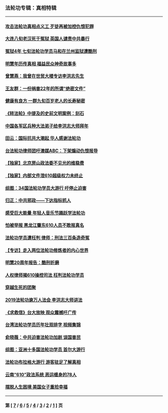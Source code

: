 ### 法轮功专辑：真相特辑
---
#### [攻击法轮功真相点义工 歹徒再被加控仇恨犯罪](../../pages/nf4389/n13601019.md?04280430) 
#### [大连八旬老汉死于冤狱 英国人谴责中共暴行](../../pages/nf4389/n13480118.md?04280430) 
#### [冤狱4年 七旬法轮功学员马和在兰州监狱遭酷刑](../../pages/nf4389/n13304688.md?04280430) 
#### [明慧年历传真相 福益民众神奇故事多](../../pages/nf4389/n13294545.md?04280430) 
#### [曾慧燕：我曾在世贸大楼专访李洪志先生](../../pages/nf4389/n12898729.md?04280430) 
#### [王友群：一份祸害22年的所谓“绝密文件”](../../pages/nf4389/n12871750.md?04280430) 
#### [健康有良方 一群九旬百岁老人的长寿秘密](../../pages/nf4389/n12847475.md?04280430) 
#### [《转法轮》中提及的史前文明案例：刻石](../../pages/nf4389/n12758577.md?04280430) 
#### [中国各军区兵种大法弟子给李洪志大师拜年](../../pages/nf4389/n12750047.md?04280430) 
#### [田云：国际抗共大潮起 华人感谢法轮功](../../pages/nf4389/n12357708.md?04280430) 
#### [台法轮功律师团吁澳媒ABC：下架煽动仇恨报导](../../pages/nf4389/n12279917.md?04280430) 
#### [【独家】北京房山政法委不见光的维稳费](../../pages/nf4389/n12031979.md?04280430) 
#### [【独家】内部文件泄610超级权力未终止](../../pages/nf4389/n12023895.md?04280430) 
#### [组图：34国法轮功学员大游行 吁停止迫害](../../pages/nf4389/n11492658.md?04280430) 
#### [归正：中共邪政——下达指标抓人](../../pages/nf4389/n11474770.md?04280430) 
#### [感受巨大能量 年轻人音乐节踊跃学法轮功](../../pages/nf4389/n11441981.md?04280430) 
#### [怕被举报 黑龙江肇东610人员不敢报真名](../../pages/nf4389/n11436499.md?04280430) 
#### [法轮功学员遭枉判 律师：刑法三百条造奇冤](../../pages/nf4389/n11433943.md?04280430) 
#### [【专访】走入两位法轮功修炼者的内心世界](../../pages/nf4389/n11415623.md?04280430) 
#### [明慧20周年报告：酷刑折磨](../../pages/nf4389/n11387954.md?04280430) 
#### [人权律师揭610操控司法 枉判法轮功学员](../../pages/nf4389/n11313370.md?04280430) 
#### [穿越生死的团聚](../../pages/nf4389/n11258922.md?04280430) 
#### [2019法轮功逾万人法会 李洪志大师讲法](../../pages/nf4389/n11265303.md?04280430) 
#### [《求救信》台大放映 观众震撼吁广传](../../pages/nf4389/n10922251.md?04280430) 
#### [台湾法轮功学员历年壮观排字 视频集锦](../../pages/nf4389/n10878789.md?04280430) 
#### [俞晓薇：中共迫害法轮功加剧 误国害民](../../pages/nf4389/n10859260.md?04280430) 
#### [组图：亚洲十多国法轮功学员 首尔大游行](../../pages/nf4389/n10781149.md?04280430) 
#### [法轮功布拉格大游行 游客驻足了解真相](../../pages/nf4389/n10749360.md?04280430) 
#### [云南“610”政法系统 恶运缠身的78人](../../pages/nf4389/n10747534.md?04280430) 
#### [摆脱人生困境 美国女子重拾幸福](../../pages/nf4389/n10688678.md?04280430) 

---
#### 第 [ [7](./7.md?04280430) / [6](./6.md?04280430) / [5](./5.md?04280430) / [4](./4.md?04280430) / [3](./3.md?04280430) / [2](./2.md?04280430) / [1](./1.md?04280430) ] 页

